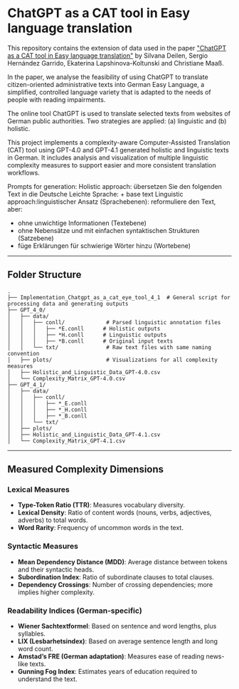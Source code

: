 

# ChatGPT as a CAT tool in Easy language translation

This repository contains the extension of data used in the paper ["ChatGPT as a CAT tool in Easy language translation"](https://arxiv.org/pdf/2308.11563) by Silvana Deilen, Sergio Hernández Garrido, Ekaterina Lapshinova-Koltunski and Christiane Maaß.

In the paper, we analyse the feasibility of using ChatGPT to translate citizen-oriented administrative texts into German Easy Language, a simplified, controlled language variety that is adapted to the needs of people with reading impairments.

The online tool ChatGPT is used to translate selected texts from websites of German public authorities. Two strategies are applied: (a) linguistic and (b) holistic.

This project implements a complexity-aware Computer-Assisted Translation (CAT) tool using GPT-4.0 and GPT-4.1 generated holistic and linguistic texts in German. It includes analysis and visualization of multiple linguistic complexity measures to support easier and more consistent translation workflows.

Prompts for generation:
Holistic approach: übersetzen Sie den folgenden Text in die Deutsche Leichte Sprache: + base text
Linguistic approach:linguistischer Ansatz (Sprachebenen): reformuliere den Text, aber:
- ohne unwichtige Informationen (Textebene)
- ohne Nebensätze und mit einfachen syntaktischen Strukturen (Satzebene)
- füge Erklärungen für schwierige Wörter hinzu (Wortebene)

---
## Folder Structure

```plaintext
.
├── Implementation_Chatgpt_as_a_cat_eye_tool_4_1  # General script for processing data and generating outputs       
├── GPT_4_0/
│   ├── data/
│   │   ├── conll/             # Parsed linguistic annotation files
│   │   │   ├── *E.conll      # Holistic outputs
│   │   │   ├── *H.conll      # Linguistic outputs
│   │   │   ├── *B.conll      # Original input texts
│   │   └── txt/               # Raw text files with same naming convention
│   ├── plots/                 # Visualizations for all complexity measures
│   ├── Holistic_and_Linguistic_Data_GPT-4.0.csv
│   └── Complexity_Matrix_GPT-4.0.csv
├── GPT_4_1/
│   ├── data/
│   │   ├── conll/
│   │   │   ├── *_E.conll
│   │   │   ├── *_H.conll
│   │   │   ├── *_B.conll
│   │   └── txt/
│   ├── plots/
│   ├── Holistic_and_Linguistic_Data_GPT-4.1.csv
│   └── Complexity_Matrix_GPT-4.1.csv
````

---




## Measured Complexity Dimensions

### Lexical Measures

* **Type-Token Ratio (TTR)**: Measures vocabulary diversity.
* **Lexical Density**: Ratio of content words (nouns, verbs, adjectives, adverbs) to total words.
* **Word Rarity**: Frequency of uncommon words in the text.

### Syntactic Measures

* **Mean Dependency Distance (MDD)**: Average distance between tokens and their syntactic heads.
* **Subordination Index**: Ratio of subordinate clauses to total clauses.
* **Dependency Crossings**: Number of crossing dependencies; more implies higher complexity.

### Readability Indices (German-specific)

* **Wiener Sachtextformel**: Based on sentence and word lengths, plus syllables.
* **LIX (Lesbarhetsindex)**: Based on average sentence length and long word count.
* **Amstad’s FRE (German adaptation)**: Measures ease of reading news-like texts.
* **Gunning Fog Index**: Estimates years of education required to understand the text.

